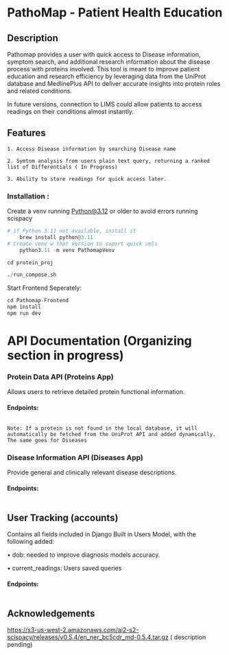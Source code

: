 # PathoMap - Patient Health Education
## Description

Pathomap provides a user with quick access to Disease information, symptom search, and additional research information about the disease process with proteins involved. This tool is meant to improve patient education and research efficiency by leveraging data from the UniProt database and MedlinePlus API to deliver accurate insights into protein roles and related conditions.

In future versions, connection to LIMS could allow patients to access readings on their conditions almost instantly.

## Features

	1. Access Disease information by searching Disease name 

	2. Symtom analysis from users plain text query, returning a ranked list of Differentials ( In Progress) 

	3. Ability to store readings for quick access later.

### Installation : 
Create a venv running Python@3.12 or older to avoid errors running scispacy
```python
# if Python 3.11 not available, install it
	brew install python@3.11
# Create venv w that version to suport quick umls	
	python3.11 -m venv PathomapVenv

cd protein_proj

./run_compose.sh
```
Start Frontend Seperately:
```python
cd Pathomap-Frontend
npm install
npm run dev

```


# API Documentation (Organizing section in progress)
### Protein Data API (Proteins App)
Allows users to retrieve detailed protein functional information.

#### Endpoints:

```

```
`Note: If a protein is not found in the local database, it will automatically be fetched from the UniProt API and added dynamically. The same goes for Diseases`


### Disease Information API (Diseases App)

Provide general and clinically relevant disease descriptions.
#### Endpoints:
```

```

## User Tracking (accounts)
Contains all fields included in Django Built in Users Model, with the following added: 
 
• dob: needed to improve diagnosis models accuracy.

• current_readings: Users saved queries
#### Endpoints:
```

```


## Acknowledgements
https://s3-us-west-2.amazonaws.com/ai2-s2-scispacy/releases/v0.5.4/en_ner_bc5cdr_md-0.5.4.tar.gz ( description pending) 